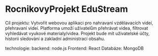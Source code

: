 # RocnikovyProjekt EduStream

Cíl projektu:
Vytvořit webovou aplikaci pro nahravaní vzdělavacích videí, přehravaní videí. Platforma umoží uživatelům přehrávat videa, filtrovat vyhledávat vyukové materialy/videa. Projekt bude mít uživatelské účty, historii sledování a zakladní administraci obsahu.

technologie:
  backend: node.js
  Frontend: React
  Databáze: MongoDB
  
